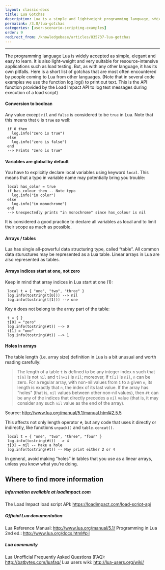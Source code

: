 ```yaml
---
layout: classic-docs
title: Lua Gotchas
description: Lua is a simple and lightweight programming language, which makes it perfect for load testing.  However, it has some unique attributes that you should be aware of
permalink: /3.0/lua-gotchas
categories: [user-scenario-scripting-examples]
order: 9
redirect_from: /knowledgebase/articles/835737-lua-gotchas
---
```


***

The programming language Lua is widely accepted as simple, elegant and easy to learn. It is also light-weight and very suitable for resource-intensive applications such as load testing. But, as with any other language, it has its own pitfalls. Here is a short list of gotchas that are most often encountered by people coming to Lua from other languages. (Note that in several code examples we use the function log.log() to print out text. This is the API function provided by the Load Impact API to log text messages during execution of a load script)

#### Conversion to boolean
Any value except `nil` and `false` is considered to be `true` in Lua. Note that this means that `0` is `true` as well:
```
 if 0 then
   log.info("zero is true")
 else
   log.info("zero is false")
 end
 --> Prints "zero is true"
```

#### Variables are global by default
You have to explicitly declare local variables using keyword `local`. This means that a typo in variable name may potentially bring you trouble:
```
 local has_color = true
 if has_colour then -- Note typo
   log.info("in color")
 else
   log.info("in monochrome")
 end
 --> Unexpectedly prints "in monochrome" since has_colour is nil
 ```
It is considered a good practice to declare all variables as local and to limit their scope as much as possible.

#### Arrays / tables

Lua has single all-powerful data structuring type, called “table”. All common data stuructures may be represented as a Lua table. Linear arrays in Lua are also represented as tables.

#### Arrays indices start at one, not zero
Keep in mind that array indices in Lua start at one (1):
```
 local t = { "one", "two", "three" }
 log.info(tostring(t[0])) --> nil
 log.info(tostring(t[1])) --> one
 ```
Key `0` does not belong to the array part of the table:
```
 t = { }
 t[0] = "zero"
 log.info(tostring(#t)) --> 0
 t[1] = "one"
 log.info(tostring(#t)) --> 1
 ```
#### Holes in arrays
The table length (i.e. array size) definition in Lua is a bit unusual and worth reading carefully:

 > The length of a table `t` is defined to be any integer index `n` such that `t[n]` is not `nil`
 > and `t[n+1]` is `nil`; moreover, if `t[1]` is `nil`, `n` can be zero. For a regular array, with
 > non-nil values from `1` to a given `n`, its length is exactly that `n`, the index of its last
 > value. If the array has "holes" (that is, `nil` values between other non-nil values), then
 > `#t` can be any of the indices that directly precedes a `nil` value (that is, it may
 > consider any such `nil` value as the end of the array).

Source: http://www.lua.org/manual/5.1/manual.html#2.5.5

This affects not only length operator `#`, but any code that uses it directly or indirectly, like functions `unpack()` and `table.concat()`.
```
 local t = { "one", "two", "three", "four" }
 log.info(tostring(#t)) --> 4
 t[3] = nil -- Make a hole
 log.info(tostring(#t)) -- May print either 2 or 4
 ```
In general, avoid making “holes” in tables that you use as a linear arrays‚ unless you know what you’re doing.

## Where to find more information


##### Information available at loadimpact.com
The Load Impact load script API: https://loadimpact.com/load-script-api


##### Official Lua documentation
Lua Reference Manual: http://www.lua.org/manual/5.1/
Programming in Lua 2nd ed.: http://www.lua.org/docs.html#pil


##### Lua community
Lua Unofficial Frequently Asked Questions (FAQ): http://batbytes.com/luafaq/
Lua users wiki: http://lua-users.org/wiki/
